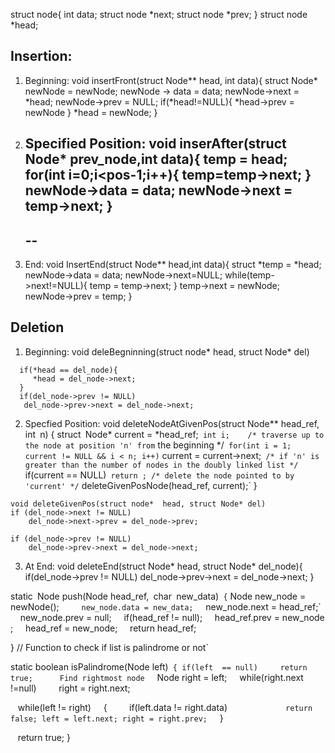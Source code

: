 struct node{
	int data;
	struct node *next;
	struct node *prev;
} struct node *head;

## Insertion:
1) Beginning:
  void insertFront(struct Node** head, int data){
     struct Node* newNode = newNode;
	 newNode -> data = data;
	 newNode->next = *head;
	 newNode->prev = NULL;
	 if(*head!=NULL){
	    *head->prev = newNode
	 }
	 *head = newNode;
  }
   
2) Specified Position:
   void inserAfter(struct Node* prev_node,int data){
       temp = head;
	   for(int i=0;i<pos-1;i++){
	     temp=temp->next;
	   }
	   newNode->data = data;
	   newNode->next = temp->next;
   }
   ------
   --
   -
   
   
  3) End:
     void InsertEnd(struct Node** head,int data){
	   struct *temp = *head;
	   newNode->data = data;
	  newNode->next=NULL;
	   while(temp->next!=NULL){
	    	temp = temp->next;
	   }
	   temp->next = newNode;
	   newNode->prev = temp;
	 }
  
## Deletion
1) Beginning:
void deleBegninning(struct node*  head, struct Node* del)
```
  if(*head == del_node){
     *head = del_node->next;
  }
  if(del_node->prev != NULL)
   del_node->prev->next = del_node->next;
 ```
   
  2) Specfied Position:
   void deleteNodeAtGivenPos(struct Node** head_ref,` `int` `n)
   { 
   struct` `Node* current = *head_ref;`
    int i;
   /* traverse up to the node at position 'n' from`
    the beginning */`
	for(int i = 1; current != NULL && i < n; i++)`
  		current = current->next;`
	/* if 'n' is greater than the number of nodes in the doubly linked list */`
	if(current == NULL)`
			return ;
   /* delete the node pointed to by 'current' */`
      deleteGivenPosNode(head_ref, current);`
	 }
	 
```
void deleteGivenPos(struct node*  head, struct Node* del)
if (del_node->next != NULL)
    del_node->next->prev = del_node->prev;

if (del_node->prev != NULL)
    del_node->prev->next = del_node->next;
```

3) At End:
void deleteEnd(struct Node* head, struct Node* del_node){
		if(del_node->prev != NULL)
		  del_node->prev->next = del_node->next;
}



static` `Node push(Node head_ref,` `char` `new_data)`
{`
Node new_node = newNode();`
    new_node.data = new_data;`
    new_node.next = head_ref;`
    new_node.prev = null;
    if(head_ref != null);
    head_ref.prev = new_node ;
    head_ref = new_node;
    return head_ref;

}
// Function to check if list is palindrome or not`

static  boolean  isPalindrome(Node left)`
{
if(left  == null)
    return  true;
    
 Find rightmost node`
    Node right = left;
   
   while(right.next !=null)
        right = right.next;
		
   while(left != right)
    {
        if(left.data != right.data)`
            return false;
			left = left.next;
			right = right.prev;`
    }
	
   return true;
   }